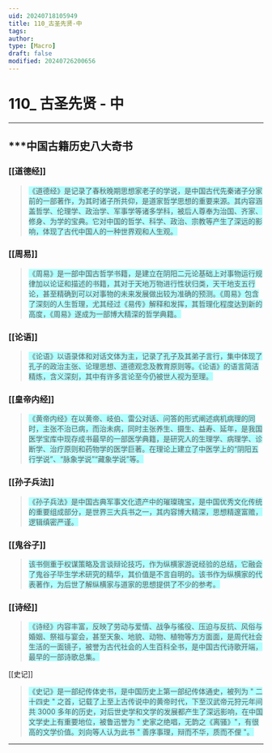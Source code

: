 ```yaml
---
uid: 20240718105949
title: 110_古圣先贤-中
tags: 
author: 
type: [Macro]
draft: false
modified: 20240726200656
---
```


# 110_ 古圣先贤 - 中

---

## ***中国古籍历史八大奇书

### **[[道德经]]**

><span style="background:#b1ffff">《道德经》是记录了春秋晚期思想家老子的学说，是中国古代先秦诸子分家前的一部著作，为其时诸子所共仰，是道家哲学思想的重要来源。其内容涵盖哲学、伦理学、政治学、军事学等诸多学科，被后人尊奉为治国、齐家、修身、为学的宝典。它对中国的哲学、科学、政治、宗教等产生了深远的影响，体现了古代中国人的一种世界观和人生观。</span>

### [[周易]]

><span style="background:#b1ffff">《周易》是一部中国古哲学书籍，是建立在阴阳二元论基础上对事物运行规律加以论证和描述的书籍，其对于天地万物进行性状归类，天干地支五行论，甚至精确到可以对事物的未来发展做出较为准确的预测。《周易》包含了深刻的人生哲理，尤其经过《易传》解释和发挥，其哲理化程度达到新的高度，《周易》遂成为一部博大精深的哲学典籍。</span>

### [[论语]]

><span style="background:#b1ffff">《论语》以语录体和对话文体为主，记录了孔子及其弟子言行，集中体现了孔子的政治主张、论理思想、道德观念及教育原则等。《论语》的语言简洁精炼，含义深刻，其中有许多言论至今仍被世人视为至理。</span>

### [[皇帝内经]]

><span style="background:#b1ffff">《黄帝内经》在以黄帝、岐伯、雷公对话、问答的形式阐述病机病理的同时，主张不治已病，而治未病，同时主张养生、摄生、益寿、延年，是我国医学宝库中现存成书最早的一部医学典籍，是研究人的生理学、病理学、诊断学、治疗原则和药物学的医学巨著。在理论上建立了中医学上的“阴阳五行学说”、“脉象学说”“藏象学说”等。</span>

### [[孙子兵法]]

><span style="background:#b1ffff">《孙子兵法》是中国古典军事文化遗产中的璀璨瑰宝，是中国优秀文化传统的重要组成部分，是世界三大兵书之一，其内容博大精深，思想精邃富赡，逻辑缜密严谨。</span>

### [[鬼谷子]]

><span style="background:#b1ffff">该书侧重于权谋策略及言谈辩论技巧，作为纵横家游说经验的总结，它融会了鬼谷子毕生学术研究的精华，其价值是不言自明的。该书作为纵横家的代表著作，为后世了解纵横家与道家的思想提供了不少的参考。</span>

### [[诗经]]

><span style="background:#b1ffff">《诗经》内容丰富，反映了劳动与爱情、战争与徭役、压迫与反抗、风俗与婚姻、祭祖与宴会，甚至天象、地貌、动物、植物等方方面面，是周代社会生活的一面镜子，被誉为古代社会的人生百科全书，是中国古代诗歌开端，最早的一部诗歌总集。</span>

[[史记]]

><span style="background:#b1ffff">《史记》是一部纪传体史书，是中国历史上第一部纪传体通史，被列为 " 二十四史 " 之首，记载了上至上古传说中的黄帝时代，下至汉武帝元狩元年间共 3000 多年的历史，对后世史学和文学的发展都产生了深远影响，在中国文学史上有重要地位，被鲁迅誉为 " 史家之绝唱，无韵之《离骚》"，有很高的文学价值。刘向等人认为此书 " 善序事理，辩而不华，质而不俚 "。</span>

---

